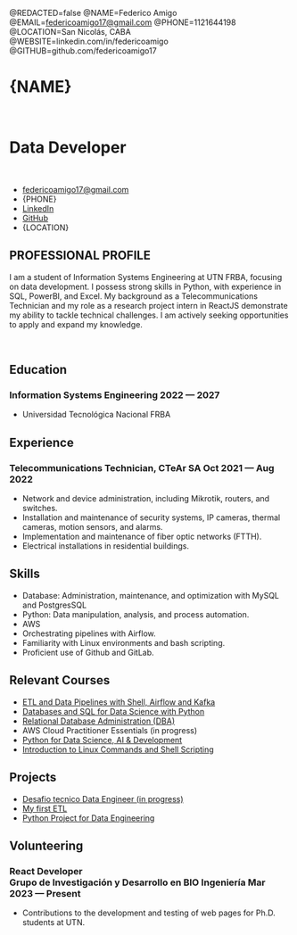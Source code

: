 @REDACTED=false
@NAME=Federico Amigo
@EMAIL=federicoamigo17@gmail.com
@PHONE=1121644198
@LOCATION=San Nicolás, CABA
@WEBSITE=linkedin.com/in/federicoamigo
@GITHUB=github.com/federicoamigo17

# {NAME}

<br>

<h1 class="subtitle" >Data Developer</h1>

<br>

<div class="section headerInfo">

- [federicoamigo17@gmail.com](mailto:federicoamigo17@gmail.com)
- {PHONE}
- [LinkedIn](https://linkedin.com/in/federicoamigo)
- [GitHub](https://github.com/federicoamigo17)
- {LOCATION}
</div>



## PROFESSIONAL PROFILE

I am a student of Information Systems Engineering at UTN FRBA, focusing on data development. I possess
strong skills in Python, with experience in SQL, PowerBI, and Excel. My background as a
Telecommunications Technician and my role as a research project intern in ReactJS demonstrate my ability
to tackle technical challenges. I am actively seeking opportunities to apply and expand my knowledge.

<br>

## Education

### Information Systems Engineering <span class="spacer"></span> 2022 &mdash; 2027

- Universidad Tecnológica Nacional FRBA <br>



## Experience

### Telecommunications Technician, CTeAr SA <span class="spacer"></span> Oct 2021 &mdash; Aug 2022

- Network and device administration, including Mikrotik, routers, and switches.
- Installation and maintenance of security systems, IP cameras, thermal cameras, motion sensors, and alarms.
- Implementation and maintenance of fiber optic networks (FTTH).
- Electrical installations in residential buildings.



## Skills

- Database: Administration, maintenance, and optimization with MySQL and PostgresSQL
- Python: Data manipulation, analysis, and process automation.
- AWS
- Orchestrating pipelines with Airflow.
- Familiarity with Linux environments and bash scripting.
- Proficient use of Github and GitLab.



## Relevant Courses

- [ETL and Data Pipelines with Shell, Airflow and Kafka](https://coursera.org/share/1264932413270e2d5fc5db3a16b9d172)
- [Databases and SQL for Data Science with Python](https://coursera.org/share/806303f6f7e03980c997d4df66eb5e8f)
- [Relational Database Administration (DBA)](https://coursera.org/share/b0cf37142b6394b921d9f2e4d198625d)
- AWS Cloud Practitioner Essentials (in progress)
- [Python for Data Science, AI & Development](https://coursera.org/share/13c61333c0f88ea52108695349c2f6dc)
- [Introduction to Linux Commands and Shell Scripting](https://coursera.org/share/16a1742193fb879fc6089df48f6d2f0b)



## Projects

- [Desafio tecnico Data Engineer (in progress)](https://github.com/federicoamigo17/Proyecto-primer-ETL)
- [My first ETL](https://github.com/federicoamigo17/Proyecto-primer-ETL)
- [Python Project for Data Engineering](https://coursera.org/share/900a384a8668f42312efe6a9d69e0821)


## Volunteering

### React Developer <br> Grupo de Investigación y Desarrollo en BIO Ingeniería<span class="spacer"></span> Mar 2023 — Present

- Contributions to the development and testing of web pages for Ph.D. students at UTN.
